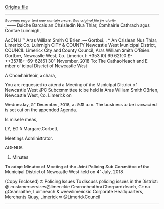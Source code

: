 [Original file](https://www.limerick.ie/sites/default/files/media/documents/2018-12/00%202018-12-05%20Agenda%20Newcastle%20West%20JPC%20Subcommittee%20Meeting.pdf)

---
*<small>Scanned page, text may contain errors. See original file for clarity</small>*  
__——_ Duiche Bardais an Chaisledin Nua Thiar,
Comhairle Cathrach agus Contae Luimnigh,

AcCN Ll ™ Aras William Smith O'Brien,
— Gortbui,
. * An Caislean Nua Thiar,
Limerick Co. Luimnigh
CITY & COUNTY Newcastle West Municipal District,
COUNCIL Limerick City and County Council,
Aras William Smith O'Brien.
Gortboy,
Newcastle West,
Co. Limerick
t: +353 (0) 69 62100
£-++35718+-69-62861
30" November, 2018
To: The Cathaoirleach and E mber of icipal District of Newcastle West

A Chomhairleoir, a chara,

You are requested to attend a Meeting of the Municipal District of Newcastle West JPC
Subcommittee to be held in Aras William Smith OBrien, Newcastle West, Co. Limerick on

Wednesday, 5" December, 2018, at 9.15 a.m. The business to be transacted is set out on
the appended Agenda.

Is mise le meas,

LY, EG A
MargaretCorbett,

Meetings Administrator.

AGENDA

1. Minutes

To adopt Minutes of Meeting of the Joint Policing Sub Committee of the Municipal
District of Newcastle West held on 4" July, 2018.

(Copy Enclosed)
2: Policing Issues
To discuss policing issues in the District:
@ customerservices@limerickie
Ceanncheathra Chorpardideach, Cé na gCeannaithe, Luimneach & weewlimerickic
Corporate Headquarters, Merchants Quay, Limerick w @LimerickCouncil


---
